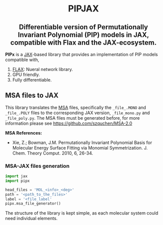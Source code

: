 <h1 align='center'>PIPJAX</h1>
<h2 align='center'>Differentiable version of Permutationally Invariant Polynomial (PIP) models in JAX, compatible with Flax and the JAX-ecosystem. </h2>

**PIPx** is a [JAX](https://jax.readthedocs.io/en/latest/)-based library that provides an implementation of PIP models compatible with,
1. [FLAX](flax.readthedocs.io/): Nueral network library.
2. GPU friendly.
3. Fully differentiable.

## MSA files to JAX ##
This library translates the [MSA](https://scholarblogs.emory.edu/bowman/msa/) files, specifically the ``_file_.MONO`` and ``_file_.POLY`` files to the corresponding JAX version, ``_file_mono.py`` and ``_file_poly.py``. 
The MSA files must be generated before, for more information please see https://github.com/szquchen/MSA-2.0


**MSA References:**
* Xie, Z.; Bowman, J.M. Permutationally Invariant Polynomial Basis for Molecular Energy Surface Fitting via Monomial Symmetrization. J. Chem. Theory Comput. 2010, 6, 26-34.


### MSA-JAX files generation ###
```python
import jax
import pipx

head_files = 'MOL_<info>_<deg>'
path = '<path_to_the_files>'
label = '<file_label'
pipx.msa_file_generator()
```


The structure of the library is kept simple, as each molecular system could need individual elements. 
